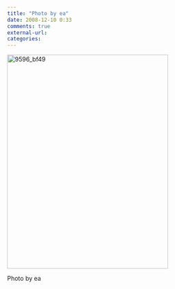```yaml
---
title: "Photo by ea"
date: 2008-12-10 0:33
comments: true
external-url:
categories:
---
```

[<img src="http://c.asset.soup.io/asset/0187/9596_bf49.jpeg" width="375" height="500" alt="9596_bf49" />][1]

Photo by ea

  [1]: http://www.flickr.com/photos/ea_n/2636895948/sizes/m/
